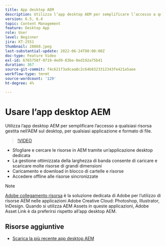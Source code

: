 ```yaml
---
title: App desktop AEM
description: Utilizza l’app desktop AEM per semplificare l’accesso a qualsiasi risorsa gestita nell’AEM sul desktop, per qualsiasi applicazione e formato di file.
version: 6.5, 6.4
topic: Content Management
feature: Desktop App
role: User
level: Beginner
jira: KT-2551
thumbnail: 28868.jpeg
last-substantial-update: 2022-06-24T00:00:00Z
doc-type: Feature Video
exl-id: 6765758f-0719-4ed9-83be-8ed192a75b41
duration: 367
source-git-commit: f4c621f3a9caa8c2c64b8323312343fe421a5aee
workflow-type: tm+mt
source-wordcount: '129'
ht-degree: 4%

---
```


# Usare l’app desktop AEM

Utilizza l’app desktop AEM per semplificare l’accesso a qualsiasi risorsa gestita nell’AEM sul desktop, per qualsiasi applicazione e formato di file.

>[!VIDEO](https://video.tv.adobe.com/v/28868?quality=12&learn=on)

+ Sfogliare e cercare le risorse in AEM tramite un’applicazione desktop dedicata
+ La gestione ottimizzata della larghezza di banda consente di caricare e scaricare molte risorse di grandi dimensioni
+ Caricamento e download in blocco di cartelle e risorse
+ Accedere offline alle risorse sincronizzate

>[!NOTE]
>
> [Adobe collegamento risorsa](./adobe-asset-link.md) è la soluzione dedicata di Adobe per l’utilizzo di risorse AEM nelle applicazioni Adobe Creative Cloud: Photoshop, Illustrator, InDesign. Quando si utilizza AEM Assets in queste applicazioni, Adobe Asset Link è da preferirsi rispetto all’app desktop AEM.

## Risorse aggiuntive

+ [Scarica la più recente app desktop AEM](https://experienceleague.adobe.com/docs/experience-manager-desktop-app/using/release-notes.html)
